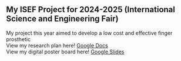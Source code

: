 ## My ISEF Project for 2024-2025 (International Science and Engineering Fair)

My project this year aimed to develop a low cost and effective finger prosthetic <br>
View my research plan here! [Google Docs](https://docs.google.com/document/d/1UnSDqAPeKGM-yOBA5WqpmTp2_4RHByvvSfHA2FS-rtA/edit?usp=sharing) <br>
View my digital poster board here! [Google Slides](https://docs.google.com/presentation/d/1flVf8AwO_tIzg81WuHuBTMiWyNBTxzU8KGtZMsR82z8/edit?usp=sharing)
